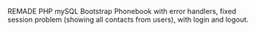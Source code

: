 REMADE PHP mySQL Bootstrap Phonebook 
with error handlers, 
fixed session problem (showing all contacts from users), 
with login and logout.
